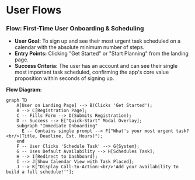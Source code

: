 # User Flows

### Flow: First-Time User Onboarding & Scheduling

*   **User Goal:** To sign up and see their most urgent task scheduled on a calendar with the absolute minimum number of steps.
*   **Entry Points:** Clicking "Get Started" or "Start Planning" from the landing page.
*   **Success Criteria:** The user has an account and can see their single most important task scheduled, confirming the app's core value proposition within seconds of signing up.

**Flow Diagram:**
```mermaid
graph TD
    A[User on Landing Page] --> B(Clicks 'Get Started');
    B --> C[Registration Page];
    C -- Fills Form --> D(Submits Registration);
    D -- Success --> E["Quick-Start" Modal Overlay];
    subgraph "Immediate Onboarding"
      E -- Contains single prompt --> F["What's your most urgent task?<br/>(Title, Deadline, Est. Hours)"];
    end
    F -- User Clicks 'Schedule Task' --> G{System};
    G -- Uses Default Availability --> H[Schedules Task];
    H --> I[Redirect to Dashboard];
    I --> J[Show Calendar View with Task Placed];
    J --> K["Display Call-to-Action:<br/>'Add your availability to build a full schedule!'"];
```
